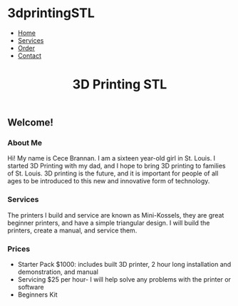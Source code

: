 # 3dprintingSTL
<!DOCTYPE html>
<html>
    <head>

</head>
  <body>
  <ul>
  <li><a href= "/homepage.asp"> Home </a></li>
  <li><a href="/services.asp">Services</a></li>
  <li><a href="/order.asp" > Order </a></li>
  <li><a href="/contact.asp">Contact</a></li>
</ul>
    <header>
    <h1>3D Printing STL</h1>
    </header>
      <main>
        <h2>
     Welcome!
      </h2>
      <h3>About Me</h3>
      <p>Hi! My name is Cece Brannan. I am a sixteen year-old girl in St. Louis. I started 3D Printing with my dad, and I hope to bring 3D printing to families of St. Louis. 3D printing is the future, and it is important for people of all ages to be introduced to this new and innovative form of technology.</p>
      <h3>Services</h3>
      <p>The printers I build and service are known as Mini-Kossels, they are great beginner printers, and have a simple triangular design. I will build the printers, create a manual, and service them.</p>
      <h3>Prices</h3>
      <ul>
      <li>Starter Pack $1000: includes built 3D printer, 2 hour long installation and demonstration, and manual</li>
      <li>Servicing $25 per hour- I will help solve any problems with the printer or software</li>
      <li>Beginners Kit </li>
      </ul>
      </main>
  </body>
</html>


